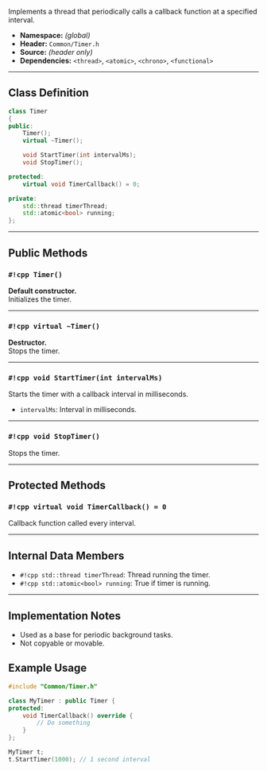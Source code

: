 Implements a thread that periodically calls a callback function at a specified interval.

- **Namespace:** *(global)*
- **Header:** `Common/Timer.h`
- **Source:** *(header only)*
- **Dependencies:** `<thread>`, `<atomic>`, `<chrono>`, `<functional>`

---

## Class Definition

```cpp
class Timer
{
public:
    Timer();
    virtual ~Timer();

    void StartTimer(int intervalMs);
    void StopTimer();

protected:
    virtual void TimerCallback() = 0;

private:
    std::thread timerThread;
    std::atomic<bool> running;
};
```

---

## Public Methods

### `#!cpp Timer()`
**Default constructor.**  
Initializes the timer.

---

### `#!cpp virtual ~Timer()`
**Destructor.**  
Stops the timer.

---

### `#!cpp void StartTimer(int intervalMs)`
Starts the timer with a callback interval in milliseconds.
- `intervalMs`: Interval in milliseconds.

---

### `#!cpp void StopTimer()`
Stops the timer.

---

## Protected Methods

### `#!cpp virtual void TimerCallback() = 0`
Callback function called every interval.

---

## Internal Data Members

- `#!cpp std::thread timerThread`: Thread running the timer.
- `#!cpp std::atomic<bool> running`: True if timer is running.

---

## Implementation Notes

- Used as a base for periodic background tasks.
- Not copyable or movable.

## Example Usage

```cpp
#include "Common/Timer.h"

class MyTimer : public Timer {
protected:
    void TimerCallback() override {
        // Do something
    }
};

MyTimer t;
t.StartTimer(1000); // 1 second interval
```
